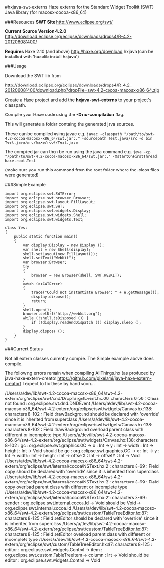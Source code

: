 #hxjava-swt-externs
Haxe externs for the Standard Widget Toolkit (SWT) Java library (for macosx-cocoa-x86_64)

###Resources
**SWT Site**
http://www.eclipse.org/swt/

**Current Source Version 4.2.0**
http://download.eclipse.org/eclipse/downloads/drops4/R-4.2-201206081400/

**Requires** 
Haxe 2.10 (and above) http://haxe.org/download
hxjava (can be installed with 'haxelib install hxjava')


###Usage

Download the SWT lib from

http://download.eclipse.org/eclipse/downloads/drops4/R-4.2-201206081400/download.php?dropFile=swt-4.2-cocoa-macosx-x86_64.zip

Create a Haxe project and add the **hxjava-swt-externs** to your project's classpath.

Compile your Haxe code using the **-D no-compilation** flag.

This will generate a folder containg the generated java sources.

These can be compiled using javac
e.g. 
```javac -classpath "/path/to/swt-4.2-cocoa-macosx-x86_64/swt.jar:." -sourcepath Test.java/src -d bin Test.java/src/haxe/root/Test.java```

The compiled jar can then be run using the java command
e.g.
```java -cp "/path/to/swt-4.2-cocoa-macosx-x86_64/swt.jar:." -XstartOnFirstThread haxe.root.Test```

(make sure you run this command from the root folder where the .class files were generated)


###Simple Example
```
import org.eclipse.swt.SWTError;
import org.eclipse.swt.browser.Browser;
import org.eclipse.swt.layout.FillLayout;
import org.eclipse.swt.SWT;
import org.eclipse.swt.widgets.Display;
import org.eclipse.swt.widgets.Shell;
import org.eclipse.swt.widgets.Text;

class Test
{
    public static function main()
    {
        var display:Display = new Display ();
        var shell = new Shell(display);
        shell.setLayout(new FillLayout());
        shell.setText("WebKit");
        var browser:Browser;
        try
        {
            browser = new Browser(shell, SWT.WEBKIT);
        }
        catch (e:SWTError)
        {
            trace("Could not instantiate Browser: " + e.getMessage());
            display.dispose();
            return;
        }
        shell.open();
        browser.setUrl("http://webkit.org");
        while (!shell.isDisposed ()) {
            if (!display.readAndDispatch ()) display.sleep ();
        }
        display.dispose ();
    }
}
```

###Current Status

Not all extern classes currently compile. The Simple example above does compile.


The following errors remain when compiling AllThings.hx (as produced by java-haxe-extern-creator https://github.com/pixelami/java-haxe-extern-creator)
I expect to fix these by hand soon...

/Users/a/dev/lib/swt-4.2-cocoa-macosx-x86_64/swt-4.2-extern/org/eclipse/swt/dnd/DropTargetEvent.hx:68: characters 8-58 : Class not found : org.eclipse.swt.dnd.DNDEvent
/Users/a/dev/lib/swt-4.2-cocoa-macosx-x86_64/swt-4.2-extern/org/eclipse/swt/widgets/Canvas.hx:138: characters 8-102 : Field drawBackground should be declared with 'override' since it is inherited from superclass
/Users/a/dev/lib/swt-4.2-cocoa-macosx-x86_64/swt-4.2-extern/org/eclipse/swt/widgets/Canvas.hx:138: characters 8-102 : Field drawBackground overload parent class with different or incomplete type
/Users/a/dev/lib/swt-4.2-cocoa-macosx-x86_64/swt-4.2-extern/org/eclipse/swt/widgets/Canvas.hx:138: characters 8-102 : gc : org.eclipse.swt.graphics.GC -> x : Int -> y : Int -> width : Int -> height : Int -> Void should be gc : org.eclipse.swt.graphics.GC -> x : Int -> y : Int -> width : Int -> height : Int -> offsetX : Int -> offsetY : Int -> Void
/Users/a/dev/lib/swt-4.2-cocoa-macosx-x86_64/swt-4.2-extern/org/eclipse/swt/internal/cocoa/NSText.hx:21: characters 8-69 : Field copy should be declared with 'override' since it is inherited from superclass
/Users/a/dev/lib/swt-4.2-cocoa-macosx-x86_64/swt-4.2-extern/org/eclipse/swt/internal/cocoa/NSText.hx:21: characters 8-69 : Field copy overload parent class with different or incomplete type
/Users/a/dev/lib/swt-4.2-cocoa-macosx-x86_64/swt-4.2-extern/org/eclipse/swt/internal/cocoa/NSText.hx:21: characters 8-69 : sender : org.eclipse.swt.internal.cocoa.Id -> Void should be Void -> org.eclipse.swt.internal.cocoa.Id
/Users/a/dev/lib/swt-4.2-cocoa-macosx-x86_64/swt-4.2-extern/org/eclipse/swt/custom/TableTreeEditor.hx:87: characters 8-125 : Field setEditor should be declared with 'override' since it is inherited from superclass
/Users/a/dev/lib/swt-4.2-cocoa-macosx-x86_64/swt-4.2-extern/org/eclipse/swt/custom/TableTreeEditor.hx:87: characters 8-125 : Field setEditor overload parent class with different or incomplete type
/Users/a/dev/lib/swt-4.2-cocoa-macosx-x86_64/swt-4.2-extern/org/eclipse/swt/custom/TableTreeEditor.hx:87: characters 8-125 : editor : org.eclipse.swt.widgets.Control -> item : org.eclipse.swt.custom.TableTreeItem -> column : Int -> Void should be editor : org.eclipse.swt.widgets.Control -> Void

